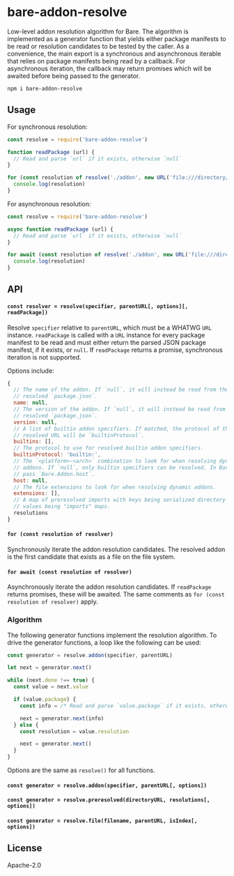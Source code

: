 # bare-addon-resolve

Low-level addon resolution algorithm for Bare. The algorithm is implemented as a generator function that yields either package manifests to be read or resolution candidates to be tested by the caller. As a convenience, the main export is a synchronous and asynchronous iterable that relies on package manifests being read by a callback. For asynchronous iteration, the callback may return promises which will be awaited before being passed to the generator.

```
npm i bare-addon-resolve
```

## Usage

For synchronous resolution:

``` js
const resolve = require('bare-addon-resolve')

function readPackage (url) {
  // Read and parse `url` if it exists, otherwise `null`
}

for (const resolution of resolve('./addon', new URL('file:///directory/'), readPackage)) {
  console.log(resolution)
}
```

For asynchronous resolution:

``` js
const resolve = require('bare-addon-resolve')

async function readPackage (url) {
  // Read and parse `url` if it exists, otherwise `null`
}

for await (const resolution of resolve('./addon', new URL('file:///directory/'), readPackage)) {
  console.log(resolution)
}
```

## API

#### `const resolver = resolve(specifier, parentURL[, options][, readPackage])`

Resolve `specifier` relative to `parentURL`, which must be a WHATWG `URL` instance. `readPackage` is called with a `URL` instance for every package manifest to be read and must either return the parsed JSON package manifest, if it exists, or `null`. If `readPackage` returns a promise, synchronous iteration is not supported.

Options include:

```js
{
  // The name of the addon. If `null`, it will instead be read from the
  // resolved `package.json`.
  name: null,
  // The version of the addon. If `null`, it will instead be read from the
  // resolved `package.json`.
  version: null,
  // A list of builtin addon specifiers. If matched, the protocol of the
  // resolved URL will be `builtinProtocol`.
  builtins: [],
  // The protocol to use for resolved builtin addon specifiers.
  builtinProtocol: 'builtin:',
  // The `<platform>-<arch>` combination to look for when resolving dynamic
  // addons. If `null`, only builtin specifiers can be resolved. In Bare,
  // pass `Bare.Addon.host`.
  host: null,
  // The file extensions to look for when resolving dynamic addons.
  extensions: [],
  // A map of preresolved imports with keys being serialized directory URLs and
  // values being "imports" maps.
  resolutions
}
```

#### `for (const resolution of resolver)`

Synchronously iterate the addon resolution candidates. The resolved addon is the first candidate that exists as a file on the file system.

#### `for await (const resolution of resolver)`

Asynchronously iterate the addon resolution candidates. If `readPackage` returns promises, these will be awaited. The same comments as `for (const resolution of resolver)` apply.

### Algorithm

The following generator functions implement the resolution algorithm. To drive the generator functions, a loop like the following can be used:

```js
const generator = resolve.addon(specifier, parentURL)

let next = generator.next()

while (next.done !== true) {
  const value = next.value

  if (value.package) {
    const info = /* Read and parse `value.package` if it exists, otherwise `null` */;

    next = generator.next(info)
  } else {
    const resolution = value.resolution

    next = generator.next()
  }
}
```

Options are the same as `resolve()` for all functions.

#### `const generator = resolve.addon(specifier, parentURL[, options])`

#### `const generator = resolve.preresolved(directoryURL, resolutions[, options])`

#### `const generator = resolve.file(filename, parentURL, isIndex[, options])`

## License

Apache-2.0
